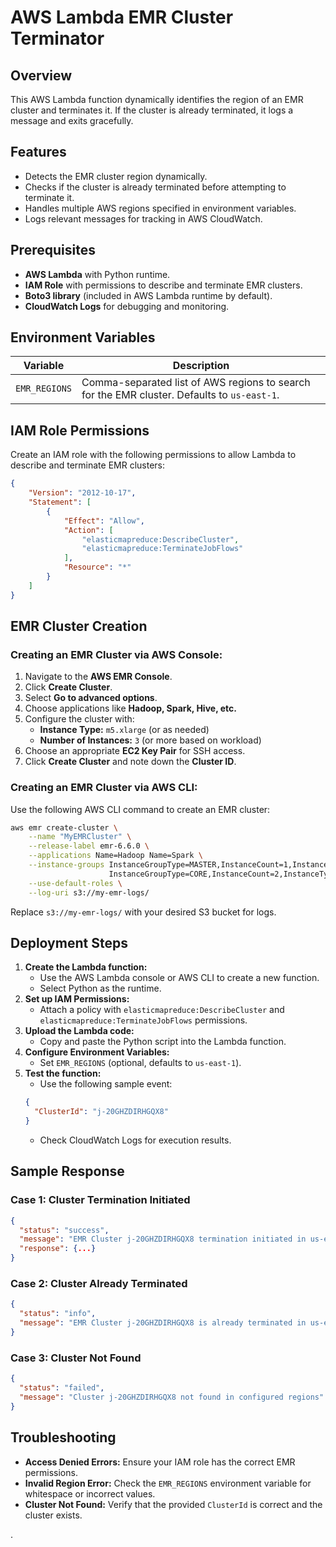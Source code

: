 # AWS Lambda EMR Cluster Terminator

## Overview

This AWS Lambda function dynamically identifies the region of an EMR cluster and terminates it. If the cluster is already terminated, it logs a message and exits gracefully.

## Features

- Detects the EMR cluster region dynamically.
- Checks if the cluster is already terminated before attempting to terminate it.
- Handles multiple AWS regions specified in environment variables.
- Logs relevant messages for tracking in AWS CloudWatch.

## Prerequisites

- **AWS Lambda** with Python runtime.
- **IAM Role** with permissions to describe and terminate EMR clusters.
- **Boto3 library** (included in AWS Lambda runtime by default).
- **CloudWatch Logs** for debugging and monitoring.

## Environment Variables

| Variable      | Description                                                                                 |
| ------------- | ------------------------------------------------------------------------------------------- |
| `EMR_REGIONS` | Comma-separated list of AWS regions to search for the EMR cluster. Defaults to `us-east-1`. |

## IAM Role Permissions

Create an IAM role with the following permissions to allow Lambda to describe and terminate EMR clusters:

```json
{
    "Version": "2012-10-17",
    "Statement": [
        {
            "Effect": "Allow",
            "Action": [
                "elasticmapreduce:DescribeCluster",
                "elasticmapreduce:TerminateJobFlows"
            ],
            "Resource": "*"
        }
    ]
}
```

## EMR Cluster Creation

### Creating an EMR Cluster via AWS Console:
1. Navigate to the **AWS EMR Console**.
2. Click **Create Cluster**.
3. Select **Go to advanced options**.
4. Choose applications like **Hadoop, Spark, Hive, etc.**
5. Configure the cluster with:
   - **Instance Type:** `m5.xlarge` (or as needed)
   - **Number of Instances:** `3` (or more based on workload)
6. Choose an appropriate **EC2 Key Pair** for SSH access.
7. Click **Create Cluster** and note down the **Cluster ID**.

### Creating an EMR Cluster via AWS CLI:
Use the following AWS CLI command to create an EMR cluster:

```sh
aws emr create-cluster \
    --name "MyEMRCluster" \
    --release-label emr-6.6.0 \
    --applications Name=Hadoop Name=Spark \
    --instance-groups InstanceGroupType=MASTER,InstanceCount=1,InstanceType=m5.xlarge \
                      InstanceGroupType=CORE,InstanceCount=2,InstanceType=m5.xlarge \
    --use-default-roles \
    --log-uri s3://my-emr-logs/
```

Replace `s3://my-emr-logs/` with your desired S3 bucket for logs.

## Deployment Steps

1. **Create the Lambda function:**
   - Use the AWS Lambda console or AWS CLI to create a new function.
   - Select Python as the runtime.
2. **Set up IAM Permissions:**
   - Attach a policy with `elasticmapreduce:DescribeCluster` and `elasticmapreduce:TerminateJobFlows` permissions.
3. **Upload the Lambda code:**
   - Copy and paste the Python script into the Lambda function.
4. **Configure Environment Variables:**
   - Set `EMR_REGIONS` (optional, defaults to `us-east-1`).
5. **Test the function:**
   - Use the following sample event:
   ```json
   {
     "ClusterId": "j-20GHZDIRHGQX8"
   }
   ```
   - Check CloudWatch Logs for execution results.

## Sample Response

### Case 1: Cluster Termination Initiated

```json
{
  "status": "success",
  "message": "EMR Cluster j-20GHZDIRHGQX8 termination initiated in us-east-1",
  "response": {...}
}
```

### Case 2: Cluster Already Terminated

```json
{
  "status": "info",
  "message": "EMR Cluster j-20GHZDIRHGQX8 is already terminated in us-east-1."
}
```

### Case 3: Cluster Not Found

```json
{
  "status": "failed",
  "message": "Cluster j-20GHZDIRHGQX8 not found in configured regions"
}
```

## Troubleshooting

- **Access Denied Errors:** Ensure your IAM role has the correct EMR permissions.
- **Invalid Region Error:** Check the `EMR_REGIONS` environment variable for whitespace or incorrect values.
- **Cluster Not Found:** Verify that the provided `ClusterId` is correct and the cluster exists.

.

